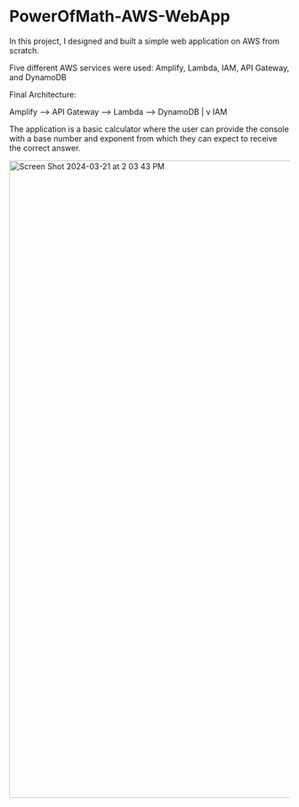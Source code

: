 # PowerOfMath-AWS-WebApp

In this project, I designed and built a simple web application on AWS from scratch.

Five different AWS services were used: Amplify, Lambda, IAM, API Gateway, and DynamoDB

Final Architecture:

Amplify --> API Gateway --> Lambda --> DynamoDB
                               |
                               v
                              IAM


The application is a basic calculator where the user can provide the console with a base number and exponent from which they can expect to receive the correct answer.

<img width="1145" alt="Screen Shot 2024-03-21 at 2 03 43 PM" src="https://github.com/nkb59/PowerOfMath-AWS-WebApp/assets/42351149/365c5daf-a77a-4bac-8356-33aaa7441b7a">
